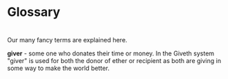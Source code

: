 # Glossary
#

Our many fancy terms are explained here.

**giver** - some one who donates their time or money. In the Giveth system "giver" is used for both the donor of ether or recipient as both are giving in some way to make the world better.
